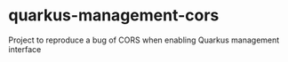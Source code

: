 # quarkus-management-cors
Project to reproduce a bug of CORS when enabling Quarkus management interface
